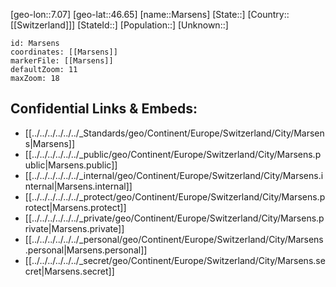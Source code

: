 ﻿---
location: [46.65,7.07]
mapzoom: [7,12] 
mapmarker: city 
type: City
tags:
- geo/City


SpocWebEntityId: 32330
isDeleted: false
confidential: public

---
[geo-lon::7.07]
[geo-lat::46.65]
[name::Marsens]
[State::]
[Country::[[Switzerland]]]
[StateId::]
[Population::]
[Unknown::]


```leaflet
id: Marsens
coordinates: [[Marsens]]
markerFile: [[Marsens]]
defaultZoom: 11 
maxZoom: 18
```


## Confidential Links & Embeds: 
- [[../../../../../../_Standards/geo/Continent/Europe/Switzerland/City/Marsens|Marsens]] 
- [[../../../../../../_public/geo/Continent/Europe/Switzerland/City/Marsens.public|Marsens.public]] 
- [[../../../../../../_internal/geo/Continent/Europe/Switzerland/City/Marsens.internal|Marsens.internal]] 
- [[../../../../../../_protect/geo/Continent/Europe/Switzerland/City/Marsens.protect|Marsens.protect]] 
- [[../../../../../../_private/geo/Continent/Europe/Switzerland/City/Marsens.private|Marsens.private]] 
- [[../../../../../../_personal/geo/Continent/Europe/Switzerland/City/Marsens.personal|Marsens.personal]] 
- [[../../../../../../_secret/geo/Continent/Europe/Switzerland/City/Marsens.secret|Marsens.secret]] 
